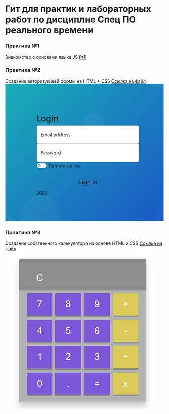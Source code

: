 # Гит для практик и лабораторных работ по дисциплне Спец ПО реального времени

### Практика №1
Знакомство с основами языка JS [Pr1](./Pr1/Test.js)

### Практика №2
Создание авторизующей формы на HTML + CSS [Ссылка на файл](./Pr2/test.html)
![Форма](./Images/Form.png)

### Практика №3
Создание собственного калькулятора на основе HTML и CSS  [Ссылка на файл](./Pr3/index.html)
![Калькулятор](./Images/Calc.png)

